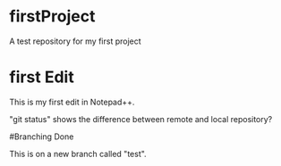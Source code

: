# firstProject
A test repository for my first project

# first Edit

This is my first edit in Notepad++. 

"git status" shows the difference between remote and local repository?

#Branching Done

This is on a new branch called "test". 
